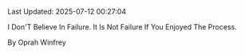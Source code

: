 Last Updated: 2025-07-12 00:27:04

I Don'T Believe In Failure. It Is Not Failure If You Enjoyed The Process.

By Oprah Winfrey